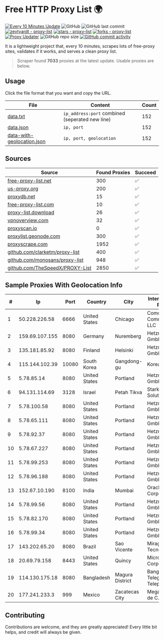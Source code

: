 
# Free HTTP Proxy List 🌍

[![Every 10 Minutes Update](https://github.com/mertguvencli/http-proxy-list/actions/workflows/main.yml/badge.svg?branch=main)](https://github.com/mertguvencli/http-proxy-list/actions/workflows/main.yml)
![GitHub](https://img.shields.io/github/license/mertguvencli/http-proxy-list)
![GitHub last commit](https://img.shields.io/github/last-commit/mertguvencli/http-proxy-list)
[![zevtyardt - proxy-list](https://img.shields.io/static/v1?label=zevtyardt&message=proxy-list&color=blue&logo=github)](https://github.com/zevtyardt/proxy-list "Go to GitHub repo")
[![stars - proxy-list](https://img.shields.io/github/stars/zevtyardt/proxy-list?style=social)](https://github.com/zevtyardt/proxy-list)
[![forks - proxy-list](https://img.shields.io/github/forks/zevtyardt/proxy-list?style=social)](https://github.com/zevtyardt/proxy-list)
[![Proxy Updater](https://github.com/zevtyardt/proxy-list/workflows/Proxy%20Updater/badge.svg)](https://github.com/zevtyardt/proxy-list/actions?query=workflow:"Proxy+Updater")
![GitHub repo size](https://img.shields.io/github/repo-size/zevtyardt/proxy-list)
[![GitHub commit activity](https://img.shields.io/github/commit-activity/m/zevtyardt/proxy-list?logo=commits)](https://github.com/zevtyardt/proxy-list/commits/main)

It is a lightweight project that, every 10 minutes, scrapes lots of free-proxy sites, validates if it works, and serves a clean proxy list.

> Scraper found **7033** proxies at the latest update. Usable proxies are below.

## Usage

Click the file format that you want and copy the URL.

|File|Content|Count|
|----|-------|-----|
|[data.txt](https://raw.githubusercontent.com/mertguvencli/http-proxy-list/main/proxy-list/data.txt)|`ip_address:port` combined (seperated new line)|152|
|[data.json](https://raw.githubusercontent.com/mertguvencli/http-proxy-list/main/proxy-list/data.json)|`ip, port`|152|
|[data-with-geolocation.json](https://raw.githubusercontent.com/mertguvencli/http-proxy-list/main/proxy-list/data-with-geolocation.json)|`ip, port, geolocation`|152|

## Sources

|Source|Found Proxies|Succeed|
|------|-------------|-------|
|[free-proxy-list.net](https://free-proxy-list.net)|300|✅|
|[us-proxy.org](https://www.us-proxy.org)|200|✅|
|[proxydb.net](http://proxydb.net)|15|✅|
|[free-proxy-list.com](https://free-proxy-list.com/?page=&port=&type%5B%5D=http&type%5B%5D=https&up_time=0&search=Search)|10|✅|
|[proxy-list.download](https://www.proxy-list.download/HTTP)|26|✅|
|[vpnoverview.com](https://vpnoverview.com/privacy/anonymous-browsing/free-proxy-servers)|32|✅|
|[proxyscan.io](https://www.proxyscan.io)|0|✅|
|[proxylist.geonode.com](https://proxylist.geonode.com/api/proxy-list?limit=300&page=1&sort_by=lastChecked&sort_type=desc&protocols=http,https)|300|✅|
|[proxyscrape.com](https://api.proxyscrape.com/v2/?request=displayproxies&protocol=http&timeout=10000&country=all&ssl=all&anonymity=all)|1952|✅|
|[github.com/clarketm/proxy-list](https://raw.githubusercontent.com/clarketm/proxy-list/master/proxy-list-raw.txt)|400|✅|
|[github.com/monosans/proxy-list](https://raw.githubusercontent.com/monosans/proxy-list/main/proxies/http.txt)|948|✅|
|[github.com/TheSpeedX/PROXY-List](https://raw.githubusercontent.com/TheSpeedX/PROXY-List/master/http.txt)|2850|✅|


## Sample Proxies With Geolocation Info

|#|Ip|Port|Country|City|Internet Service Provider|
|-|--|----|-------|----|-------------------------|
|1|50.228.226.58|6666|United States|Chicago|Comcast Cable Communications, LLC|
|2|159.69.107.155|8080|Germany|Nuremberg|Hetzner Online GmbH|
|3|135.181.85.92|8080|Finland|Helsinki|Hetzner Online GmbH|
|4|115.144.102.39|10080|South Korea|Gangdong-gu|Korea Telecom|
|5|5.78.85.14|8080|United States|Portland|Hetzner Online GmbH|
|6|94.131.114.69|3128|Israel|Petah Tikva|Stark Industries Solutions LTD|
|7|5.78.100.58|8080|United States|Portland|Hetzner Online GmbH|
|8|5.78.65.111|8080|United States|Portland|Hetzner Online GmbH|
|9|5.78.92.37|8080|United States|Portland|Hetzner Online GmbH|
|10|5.78.67.227|8080|United States|Portland|Hetzner Online GmbH|
|11|5.78.99.253|8080|United States|Portland|Hetzner Online GmbH|
|12|5.78.96.188|8080|United States|Portland|Hetzner Online GmbH|
|13|152.67.10.190|8100|India|Mumbai|Oracle Corporation|
|14|5.78.99.56|8080|United States|Portland|Hetzner Online GmbH|
|15|5.78.82.170|8080|United States|Portland|Hetzner Online GmbH|
|16|5.78.99.34|8080|United States|Portland|Hetzner Online GmbH|
|17|143.202.65.20|8080|Brazil|Sao Vicente|Mirage Tecnologia|
|18|20.69.79.158|8443|United States|Quincy|Microsoft Corporation|
|19|114.130.175.18|8080|Bangladesh|Magura District|Bangladesh Telegraph & Telephone Board|
|20|177.241.233.3|999|Mexico|Zacatecas City|Mega Cable, S.A. de C.V.|



## Contributing

Contributions are welcome, and they are greatly appreciated! Every
little bit helps, and credit will always be given.

